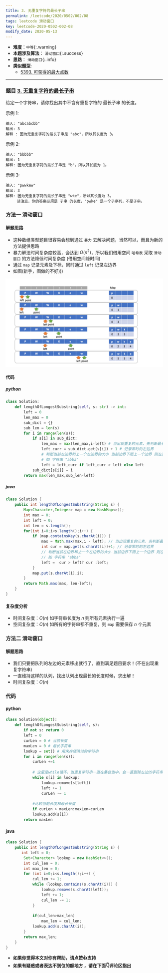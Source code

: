 ```yaml
---
title: 3. 无重复字符的最长子串
permalink: /leetcode/2020/0502/002/08
tags: leetcode 滑动窗口
key: leetcode-2020-0502-002-08
modify_date: 2020-05-13
---
```

- __难度__：`中等`{:.warning}
- __本题涉及算法__： `滑动窗口`{:.success}
- __思路__： `滑动窗口`{:.info}
- __类似题型__:
  - [5393. 可获得的最大点数](/leetcode/2020/0426/025)

---

### 题目 [3. 无重复字符的最长子串](https://leetcode-cn.com/problems/longest-substring-without-repeating-characters/)
给定一个字符串，请你找出其中不含有重复字符的 最长子串 的长度。

示例 1:
```
输入: "abcabcbb"
输出: 3
解释 : 因为无重复字符的最长子串是 "abc"，所以其长度为 3。
```
示例 2:
```
输入: "bbbbb"
输出: 1
解释: 因为无重复字符的最长子串是 "b"，所以其长度为 1。
```
示例 3:
```
输入: "pwwkew"
输出: 3
解释: 因为无重复字符的最长子串是 "wke"，所以其长度为 3。
     请注意，你的答案必须是 子串 的长度，"pwke" 是一个子序列，不是子串。
```

### 方法一 滑动窗口
#### 解题思路
- 这种数组类型题目很容易会想到通过 `暴力` 去解决问题，当然可以，而且为新的方法提供思路
- 暴力解法时间复杂度较高，会达到 $O(n^2)$，所以我们借用空间 `哈希表` 采取 `滑动窗口` 的方法降低时间复杂度 (借用空间降时间)
- 通过 `map` 记录元素及下标，同时通过 `left` 记录左边界
- 如图(新手，图做的不好)))

![pic](/assets/images/leetcode/0513/leetcode_pic.png)

#### 代码
##### python
```python
class Solution:
    def lengthOfLongestSubstring(self, s: str) -> int:
        left = 0
        len_max = 0
        sub_dict = {}
        sub_len = len(s)
        for i in range(len(s)):
            if s[i] in sub_dict:
                len_max = max(len_max,i-left) # 当出现重复的元素，先判断最长子串的长度
                left_curr = sub_dict.get(s[i]) + 1 # 记录零时的左边界
                # 判断当前左边界和上一个左边界的大小 当前边界下雨上一个边界 则左边界不变
                # 如 字符串 "abba"
                left = left_curr if left_curr > left else left
            sub_dict[s[i]] = i
        return max(len_max,sub_len-left)
```

##### java
```java
class Solution {
    public int lengthOfLongestSubstring(String s) {
        Map<Character,Integer> map = new HashMap<>();
        int max = 0;
        int left = 0;
        int len = s.length();
        for(int i=0;i<s.length();i++) {
            if (map.containsKey(s.charAt(i))) {
                max = Math.max(max,i - left); // 当出现重复的元素，先判断最长子串的长度
                int cur = map.get(s.charAt(i))+1; // 记录零时的左边界
                // 判断当前左边界和上一个左边界的大小 当前边界下雨上一个边界 则左边界不变
                // 如 字符串 "abba"
                left =  cur > left? cur :left;
            }
            map.put(s.charAt(i),i);
        }
        return Math.max(max, len-left);
    }
}
```


#### 复杂度分析
- 时间复杂度：$O(n)$  如字符串长度为 $n$ 则所有元素执行一遍
- 空间复杂度：$O(n)$  如所有的字符串都不重复，则 `map` 需要保存 $n$ 个元素


### 方法二 滑动窗口
#### 解题思路
- 我们只要把队列的左边的元素移出就行了，直到满足题目要求！(不在出现重复字符串)
- 一直维持这样的队列，找出队列出现最长的长度时候，求出解！
- 时间复杂度：$O(n)$

### 代码
#### python
```python
class Solution(object):
    def lengthOfLongestSubstring(self, s):
        if not s: return 0
        left = 0
        curLen = 0 # 当前长度
        maxLen = 0 # 最长字符串
        lookup = set() # 用来存储滑动的字符串
        for i in range(len(s)):
            curLen +=1

            # 这里是while循环，当重复字符串一直在集合当中，会一直删除左边的字符串，直到删除重复字符串   
            while s[i] in lookup:
                lookup.remove(s[left])
                left += 1
                curLen -= 1

            #比较当前长度和最长长度
            if curLen > maxLen:maxLen=curLen
            lookup.add(s[i])
        return maxLen
```

#### java
```java
class Solution {
    public int lengthOfLongestSubstring(String s) {
       int left = 0;
        Set<Character> lookup = new HashSet<>();
        int cul_len = 0;
        int max_len = 0;
        for (int i=0;i<s.length();i++) {
            cul_len += 1;
            while (lookup.contains(s.charAt(i))) {
                lookup.remove(s.charAt(left));
                left += 1;
                cul_len -= 1;
            }

            if(cul_len>max_len)
                max_len = cul_len;
            lookup.add(s.charAt(i));
        }
        return max_len;
    }
}
```


- __如果你觉得本文对你有帮助，请点赞👍支持__
- __如果有疑惑或者表达不到位的额地方 ，请在下面👇评论区指出__
